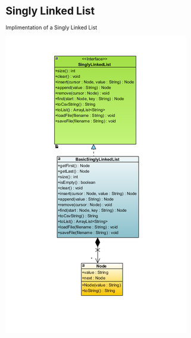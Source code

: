 # Singly Linked List

Implimentation of a Singly Linked List

![class structure](LinkedListDesign.png)
